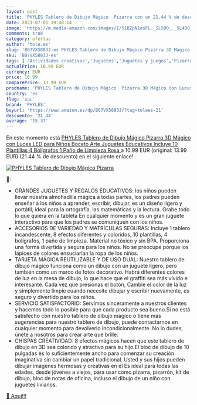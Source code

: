 ```yaml
---
layout: post
title: 'PHYLES Tablero de Dibujo Mágico  Pizarra con un 21.44 % de descuento'
date: 2021-07-01 19:48:14
image: 'https://m.media-amazon.com/images/I/51BZpN1esFL._SL500_._SL400_.jpg'
comments: true
category: ofertas
author: 'tole.es'
slug: 'B07VX5883J-es PHYLES Tablero de Dibujo Mágico Pizarra 3D Mágico con...'
sku: 'B07VX5883J-es'
tags: [ 'Actividades creativas','Juguetes','Juguetes y juegos','Pizarras de dibujo magnética','Pizarras para niños','bolígrafos','phyles', ]
actualPrice: 10.99 EUR
currency: EUR
price: 10.99
comparePrice: 13.99 EUR
prodname: 'PHYLES Tablero de Dibujo Mágico  Pizarra 3D Mágico con Luces LED para Niños  Boceto  Arte  Juguetes Educativos  Incluye 10 Plantillas  4 Bolígrafos  1 Paño de Limpieza  Rosa '
country: 'es'
flag: '🇪🇸'
brand: 'PHYLES'
buyurl: 'https://www.amazon.es/dp/B07VX5883J/?tag=tolees-21'
descuento: '21.44'
average: '15.37'
---
```


En este momento está [PHYLES Tablero de Dibujo Mágico  Pizarra 3D Mágico con Luces LED para Niños  Boceto  Arte  Juguetes Educativos  Incluye 10 Plantillas  4 Bolígrafos  1 Paño de Limpieza  Rosa ](https://www.amazon.es/dp/B07VX5883J/?tag=tolees-21) a 10.99 EUR (original: 13.99 EUR) (21.44 %  de descuento) en el siguiente enlace!

[![PHYLES Tablero de Dibujo Mágico  Pizarra](https://m.media-amazon.com/images/I/51BZpN1esFL._SL500_._SL400_.jpg)](https://www.amazon.es/dp/B07VX5883J/?tag=tolees-21)

🔎:

- GRANDES JUGUETES Y REGALOS EDUCATIVOS: los niños pueden llevar nuestra almohadilla mágica a todas partes, los padres pueden enseñar a los niños a aprender, escribir, dibujar, es un diseño ligero y portátil, ideal para la ortografía, las matemáticas y la lectura. Grabe todo lo que quiera en la tableta En cualquier momento y es un gran juguete interactivo para que los padres se comuniquen con los niños.
- ACCESORIOS DE VARIEDAD Y MATRÍCULAS SEGURAS: Incluye 1 tablero incandescente, 8 efectos diferentes y coloridos, 10 plantillas, 4 bolígrafos, 1 paño de limpieza. Material no tóxico y sin BPA. Proporciona una forma divertida y segura para los niños. No se preocupe porque los lápices de colores ensuciarían la ropa de los niños.
- TARJETA MÁGICA REUTILIZABLE Y DE USO DUAL: Nuestro tablero de dibujo mágico funciona como un dibujo con un juguete ligero, pero también como un marco de fotos decorativo. Habrá diferentes colores de luz en la mesa de dibujo, lo que hace que el graffiti sea más vívido e interesante. Cada vez que presionas el botón, Cambie el color de la luz y simplemente limpie cuando necesite dibujar y escribir nuevamente, es seguro y divertido para los niños.
- SERVICIO SATISFACTORIO: Servimos sinceramente a nuestros clientes y hacemos todo lo posible para que cada producto sea bueno.Si no está satisfecho con nuestro tablero de dibujo mágico o tiene más sugerencias para nuestro tablero de dibujo, puede contactarnos en cualquier momento para devolverlo incondicionalmente. No lo dudes, únete a nosotros para crear arte que brille.
- CHISPAS CREATIVIDAD: 8 efectos mágicos hacen que este tablero de dibujo en 3D sea colorido y atractivo para su hijo.El bloc de dibujo de 10 pulgadas es lo suficientemente ancho para comenzar su creación imaginativa sin cambiar un papel tradicional. Usted y sus hijos pueden dibujar imágenes hermosas y creativas en él Es ideal para todas las edades, desde jóvenes a viejos, para usar como pizarra, pizarrón, kit de dibujo, bloc de notas de oficina, incluso el dibujo de un niño con juguetes livianos.

[🛒 Aquí!!!](https://www.amazon.es/dp/B07VX5883J/?tag=tolees-21)
